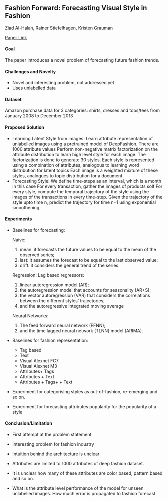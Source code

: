 ## Fashion Forward: Forecasting Visual Style in Fashion
Ziad Al-Halah, Rainer Stiefelhagen, Kristen Grauman

[Paper Link](https://arxiv.org/abs/1705.06394)

#### Goal
The paper introduces a novel problem of forecasting future fashion trends. 

#### Challenges and Novelty
* Novel and interesting problem, not addressed yet
* Uses unlabelled data

#### Dataset
Amazon purchase data for 3 categories: shirts, dresses and tops/tees from January 2008 to December 2013

#### Proposed Solution

* Learning Latent Style from images:
	Learn attribute representation of unlabelled images using a pretrained model of DeepFashion. There are 1000 attribute values
	Perform non-negative matrix factorization on the attribute distribution to learn high level style for each image. The factorization is done to generate 30 styles.
	Each style is represented using a combination of attributes, analogous to learning word distribution for latent topics
	Each image is a weighted mixture of these styles, analogues to topic distribution for a document.
* Forecasting Style:
	We define time-steps as an interval, which is a month in this case
	For every transaction, gather the images of products  solf
	For every style, compute the temporal trajectory of the style using the images of the transactions in every time-step. 
	Given the trajectory of the style upto time n, predict the trajectory for time n+1 using exponential smoothening. 

#### Experiments

* Baselines for forecasting:

	Naive:
	1) mean: it forecasts the future values to be equal to the mean of the observed series; 
	2) last: it assumes the forecast to be equal to the last observed value; 
	3) drift: it considers the general trend of the series.
	
	Regression: Lag based regressors:
	1) linear autoregression model (AR); 
	2) the autoregression model that accounts for seasonality (AR+S); 
	3) the vector autoregression (VAR) that considers the correlations between the different styles’ trajectories;
	4) and the autoregressive integrated moving average

	Neural Networks:
	1) The feed forward neural network (FFNN); 
	2) and the time lagged neural network (TLNN) model (ARIMA).

* Baselines for fashion representation:
	* Tag based
	* Text
	* Visual Alexnet FC7
	* Visual Alexnet M3
	* Attributes+ Tags
	* Attributes + Text
	* Attributes + Tags+ + Text

* Experiment for categorising styles as out-of-fashion, re-emerging and so on.
* Experiment for forecasting attributes popularity for the popularity of a style


#### Conclusion/Limitation

* First attempt at the problem statement
* Interesting problem for fashion industry

* Intuition behind the architecture is unclear
* Attributes are limited to 1000 attributes of deep fashion dataset. 
* It is unclear how many of these attributes are color based, pattern based and so on.
* What is the attribute level performance of the model for unseen unlabelled images. How much error is propagated to fashion forecast

